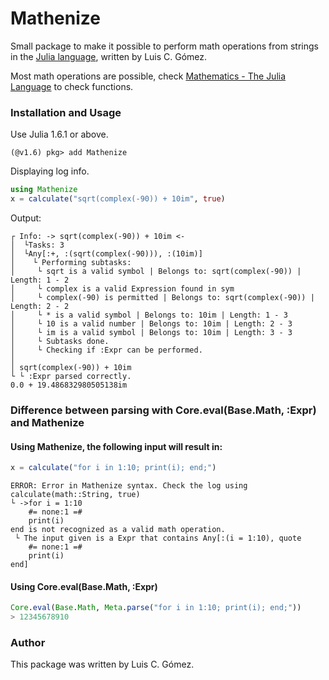 # Mathenize

Small package to make it possible to perform math operations
from strings in the [Julia language](http://julialang.org/),
written by Luis C. Gómez.

Most math operations are possible, check [Mathematics - The Julia Language](https://docs.julialang.org/en/v1/base/math/#Mathematical-Functions) to check functions.

### 



### Installation and Usage

Use Julia 1.6.1 or above.

```@example
(@v1.6) pkg> add Mathenize
```

Displaying log info.
```julia
using Mathenize
x = calculate("sqrt(complex(-90)) + 10im", true)
```
Output:
```
┌ Info: -> sqrt(complex(-90)) + 10im <-
│  └Tasks: 3
│  └Any[:+, :(sqrt(complex(-90))), :(10im)]
│    └ Performing subtasks:
│     └ sqrt is a valid symbol | Belongs to: sqrt(complex(-90)) | Length: 1 - 2
│     └ complex is a valid Expression found in sym
│     └ complex(-90) is permitted | Belongs to: sqrt(complex(-90)) | Length: 2 - 2
│     └ * is a valid symbol | Belongs to: 10im | Length: 1 - 3
│     └ 10 is a valid number | Belongs to: 10im | Length: 2 - 3
│     └ im is a valid symbol | Belongs to: 10im | Length: 3 - 3
│     └ Subtasks done.
│     └ Checking if :Expr can be performed.
│
│ sqrt(complex(-90)) + 10im
└ └ :Expr parsed correctly.
0.0 + 19.486832980505138im
```
### Difference between parsing with Core.eval(Base.Math, :Expr) and Mathenize

#### Using Mathenize, the following input will result in:
```julia
x = calculate("for i in 1:10; print(i); end;")
```
```
ERROR: Error in Mathenize syntax. Check the log using calculate(math::String, true)
└ ->for i = 1:10
    #= none:1 =#
    print(i)
end is not recognized as a valid math operation.
 └ The input given is a Expr that contains Any[:(i = 1:10), quote
    #= none:1 =#
    print(i)
end]
```
#### Using Core.eval(Base.Math, :Expr)
```julia
Core.eval(Base.Math, Meta.parse("for i in 1:10; print(i); end;"))
> 12345678910
```

### Author
This package was written by Luis C. Gómez.
